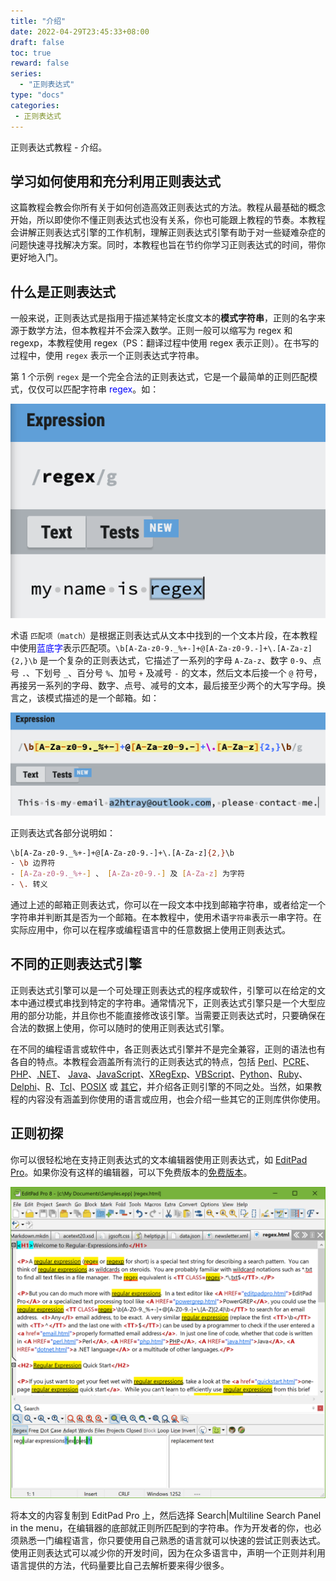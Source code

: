 ```yaml
---
title: "介绍"
date: 2022-04-29T23:45:33+08:00
draft: false
toc: true
reward: false
series:
  - "正则表达式"
type: "docs"
categories:
 - 正则表达式
---
```


正则表达式教程 - 介绍。

<!--more-->

## 学习如何使用和充分利用正则表达式

这篇教程会教会你所有关于如何创造高效正则表达式的方法。教程从最基础的概念开始，所以即使你不懂正则表达式也没有关系，你也可能跟上教程的节奏。本教程会讲解正则表达式引擎的工作机制，理解正则表达式引擎有助于对一些疑难杂症的问题快速寻找解决方案。同时，本教程也旨在节约你学习正则表达式的时间，带你更好地入门。

## 什么是正则表达式

一般来说，正则表达式是指用于描述某特定长度文本的**模式字符串**，正则的名字来源于数学方法，但本教程并不会深入数学。正则一般可以缩写为 regex 和 regexp，本教程使用 regex（PS：翻译过程中使用 regex 表示正则）。在书写的过程中，使用 `regex` 表示一个正则表达式字符串。

第 1 个示例 `regex` 是一个完全合法的正则表达式，它是一个最简单的正则匹配模式，仅仅可以匹配字符串 <font color="blue">regex</font>。如：

![](WX20220511-211632@2x.png)

术语 `匹配项（match）`是根据正则表达式从文本中找到的一个文本片段，在本教程中使用<font color="blue">蓝底字</font>表示匹配项。`\b[A-Za-z0-9._%+-]+@[A-Za-z0-9.-]+\.[A-Za-z]{2,}\b` 是一个复杂的正则表达式，它描述了一系列的字母 `A-Za-z`、数字 `0-9`、点号 `.`、下划号 `_`、百分号 `%`、加号 `+` 及减号 `-` 的文本，然后文本后接一个 `@` 符号，再接另一系列的字母、数字、点号、减号的文本，最后接至少两个的大写字母。换言之，该模式描述的是一个邮箱。如：

![](WX20220511-213043@2x.png)

正则表达式各部分说明如：

```bash
\b[A-Za-z0-9._%+-]+@[A-Za-z0-9.-]+\.[A-Za-z]{2,}\b
- \b 边界符
- [A-Za-z0-9._%+-] 、 [A-Za-z0-9.-] 及 [A-Za-z] 为字符
- \. 转义
```

通过上述的邮箱正则表达式，你可以在一段文本中找到邮箱字符串，或者给定一个字符串并判断其是否为一个邮箱。在本教程中，使用术语`字符串`表示一串字符。在实际应用中，你可以在程序或编程语言中的任意数据上使用正则表达式。

## 不同的正则表达式引擎

正则表达式引擎可以是一个可处理正则表达式的程序或软件，引擎可以在给定的文本中通过模式串找到特定的字符串。通常情况下，正则表达式引擎只是一个大型应用的部分功能，并且你也不能直接修改该引擎。当需要正则表达式时，只要确保在合法的数据上使用，你可以随时的使用正则表达式引擎。

在不同的编程语言或软件中，各正则表达式引擎并不是完全兼容，正则的语法也有各自的特点。本教程会涵盖所有流行的正则表达式的特点，包括 [Perl](https://www.regular-expressions.info/perl.html)、[PCRE](https://www.regular-expressions.info/pcre.html)、[PHP](https://www.regular-expressions.info/php.html)、[.NET](https://www.regular-expressions.info/dotnet.html)、 [Java](https://www.regular-expressions.info/java.html)、[JavaScript](https://www.regular-expressions.info/javascript.html)、[XRegExp](https://www.regular-expressions.info/xregexp.html)、[VBScript](https://www.regular-expressions.info/vbscript.html)、[Python](https://www.regular-expressions.info/python.html)、[Ruby](https://www.regular-expressions.info/ruby.html)、[Delphi](https://www.regular-expressions.info/delphi.html)、[R](https://www.regular-expressions.info/rlanguage.html)、[Tcl](https://www.regular-expressions.info/tcl.html)、[POSIX](https://www.regular-expressions.info/posix.html) 或 [其它](https://www.regular-expressions.info/tools.html)，并介绍各正则引擎的不同之处。当然，如果教程的内容没有涵盖到你使用的语言或应用，也会介绍一些其它的正则库供你使用。

## 正则初探

你可以很轻松地在支持正则表达式的文本编辑器使用正则表达式，如 [EditPad Pro](https://www.regular-expressions.info/editpadpro.html)。如果你没有这样的编辑器，可以下免费版本的[免费版本](https://www.editpadpro.com/download.html)。

![](eppeditpadpro.png)

将本文的内容复制到 EditPad Pro 上，然后选择 Search|Multiline Search Panel in the menu，在编辑器的底部就正则所匹配到的字符串。作为开发者的你，也必须熟悉一门编程语言，你只要使用自己熟悉的语言就可以快速的尝试正则表达式。使用正则表达式可以减少你的开发时间，因为在众多语言中，声明一个正则并利用语言提供的方法，代码量要比自己去解析要来得少很多。